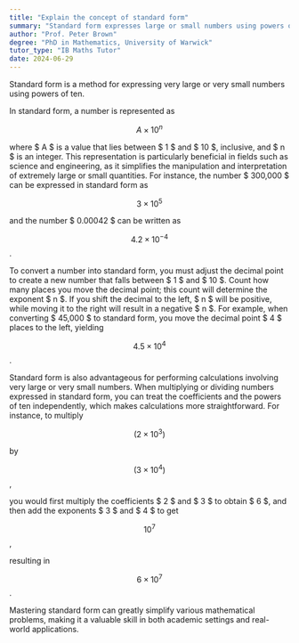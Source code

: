 ```yaml
---
title: "Explain the concept of standard form"
summary: "Standard form expresses large or small numbers using powers of ten, simplifying their representation and making calculations easier."
author: "Prof. Peter Brown"
degree: "PhD in Mathematics, University of Warwick"
tutor_type: "IB Maths Tutor"
date: 2024-06-29
---
```


Standard form is a method for expressing very large or very small numbers using powers of ten.

In standard form, a number is represented as 

$$ A \times 10^n $$

where $ A $ is a value that lies between $ 1 $ and $ 10 $, inclusive, and $ n $ is an integer. This representation is particularly beneficial in fields such as science and engineering, as it simplifies the manipulation and interpretation of extremely large or small quantities. For instance, the number $ 300,000 $ can be expressed in standard form as 

$$ 3 \times 10^5 $$ 

and the number $ 0.00042 $ can be written as 

$$ 4.2 \times 10^{-4} $$.

To convert a number into standard form, you must adjust the decimal point to create a new number that falls between $ 1 $ and $ 10 $. Count how many places you move the decimal point; this count will determine the exponent $ n $. If you shift the decimal to the left, $ n $ will be positive, while moving it to the right will result in a negative $ n $. For example, when converting $ 45,000 $ to standard form, you move the decimal point $ 4 $ places to the left, yielding 

$$ 4.5 \times 10^4 $$.

Standard form is also advantageous for performing calculations involving very large or very small numbers. When multiplying or dividing numbers expressed in standard form, you can treat the coefficients and the powers of ten independently, which makes calculations more straightforward. For instance, to multiply 

$$ (2 \times 10^3) $$ 

by 

$$ (3 \times 10^4) $$, 

you would first multiply the coefficients $ 2 $ and $ 3 $ to obtain $ 6 $, and then add the exponents $ 3 $ and $ 4 $ to get 

$$ 10^7 $$, 

resulting in 

$$ 6 \times 10^7 $$.

Mastering standard form can greatly simplify various mathematical problems, making it a valuable skill in both academic settings and real-world applications.
    